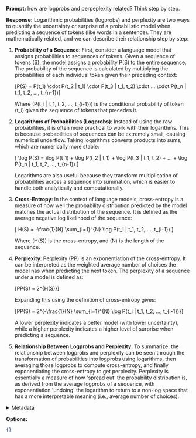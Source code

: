 **Prompt:**
how are logprobs and perpeplexity related? Think step by step.

**Response:**
Logarithmic probabilities (logprobs) and perplexity are two ways to quantify the uncertainty or surprise of a probabilistic model when predicting a sequence of tokens (like words in a sentence). They are mathematically related, and we can describe their relationship step by step:

1. **Probability of a Sequence**:
   First, consider a language model that assigns probabilities to sequences of tokens. Given a sequence of tokens (S), the model assigns a probability P(S) to the entire sequence. The probability of the sequence is calculated by multiplying the probabilities of each individual token given their preceding context:

   \[P(S) = P(t_1) \cdot P(t_2 | t_1) \cdot P(t_3 | t_1, t_2) \cdot ... \cdot P(t_n | t_1, t_2, ..., t_{n-1})\]

   Where \(P(t_i | t_1, t_2, ..., t_{i-1})\) is the conditional probability of token \(t_i\) given the sequence of tokens that precedes it.

2. **Logarithms of Probabilities (Logprobs)**:
   Instead of using the raw probabilities, it is often more practical to work with their logarithms. This is because probabilities of sequences can be extremely small, causing numerical underflow. Taking logarithms converts products into sums, which are numerically more stable:

   \[ \log P(S) = \log P(t_1) + \log P(t_2 | t_1) + \log P(t_3 | t_1, t_2) + ... + \log P(t_n | t_1, t_2, ..., t_{n-1}) \]

   Logarithms are also useful because they transform multiplication of probabilities across a sequence into summation, which is easier to handle both analytically and computationally.

3. **Cross-Entropy**:
   In the context of language models, cross-entropy is a measure of how well the probability distribution predicted by the model matches the actual distribution of the sequence. It is defined as the average negative log likelihood of the sequence:

   \[ H(S) = -\frac{1}{N} \sum_{i=1}^{N} \log P(t_i | t_1, t_2, ..., t_{i-1}) \]

   Where \(H(S)\) is the cross-entropy, and \(N\) is the length of the sequence.

4. **Perplexity**:
   Perplexity (PP) is an exponentiation of the cross-entropy. It can be interpreted as the weighted average number of choices the model has when predicting the next token. The perplexity of a sequence under a model is defined as:

   \[PP(S) = 2^{H(S)}\]

   Expanding this using the definition of cross-entropy gives:

   \[PP(S) = 2^{-\frac{1}{N} \sum_{i=1}^{N} \log P(t_i | t_1, t_2, ..., t_{i-1})}\]

   A lower perplexity indicates a better model (with lower uncertainty), while a higher perplexity indicates a higher level of surprise when predicting a sequence.

5. **Relationship Between Logprobs and Perplexity**:
   To summarize, the relationship between logprobs and perplexity can be seen through the transformation of probabilities into logprobs using logarithms, then averaging those logprobs to compute cross-entropy, and finally exponentiating the cross-entropy to get perplexity. Perplexity is essentially a measure of how 'spread out' the probability distribution is, as derived from the average logprobs of a sequence, with exponentiation 'undoing' the logarithm to return to a non-log space that has a more interpretable meaning (i.e., average number of choices).

<details><summary>Metadata</summary>

- Duration: 34799 ms
- Datetime: 2024-01-06T15:29:40.508907
- Model: gpt-4-1106-preview

</details>

**Options:**
```json
{}
```

